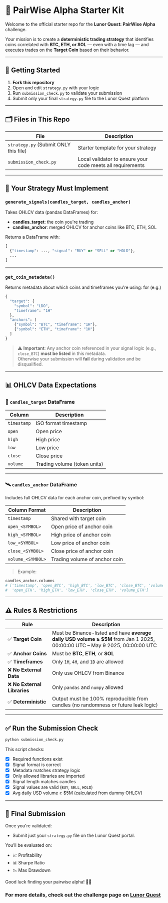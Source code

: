 # 🧠 PairWise Alpha Starter Kit

Welcome to the official starter repo for the **Lunor Quest: PairWise Alpha** challenge.

Your mission is to create a **deterministic trading strategy** that identifies coins correlated with **BTC, ETH, or SOL** — even with a time lag — and executes trades on the **Target Coin** based on their behavior.

---

## 🚀 Getting Started

1. **Fork this repository**
2. Open and edit `strategy.py` with your logic
3. Run `submission_check.py` to validate your submission
4. Submit only your final `strategy.py` file to the Lunor Quest platform

---

## 🗂️ Files in This Repo

| File                  | Description |
|-----------------------|-------------|
| `strategy.py` (Submit ONLY this file) | Starter template for your strategy |
| `submission_check.py`  | Local validator to ensure your code meets all requirements |


---

## 🧪 Your Strategy Must Implement

### `generate_signals(candles_target, candles_anchor)`

Takes OHLCV data (pandas DataFrames) for:
- **candles_target**: the coin you're trading
- **candles_anchor**: merged OHLCV for anchor coins like BTC, ETH, SOL

Returns a DataFrame with:
```python
[
  {"timestamp": ..., "signal": "BUY" or "SELL" or "HOLD"},
  ...
]
```

---

### `get_coin_metadata()`

Returns metadata about which coins and timeframes you're using:
for (e.g.)

```python
{
  "target": {
    "symbol": "LDO",
    "timeframe": "1H"
  },
  "anchors": [
    {"symbol": "BTC", "timeframe": "1H"},
    {"symbol": "ETH", "timeframe": "1H"}
  ]
}
```

> ⚠️ **Important**: Any anchor coin referenced in your signal logic (e.g., `close_BTC`) **must be listed** in this metadata.  
> Otherwise your submission will **fail** during validation and be disqualified.

---

## 📊 OHLCV Data Expectations

### 🎯 `candles_target` DataFrame

| Column     | Description           |
|------------|-----------------------|
| `timestamp`| ISO format timestamp  |
| `open`     | Open price            |
| `high`     | High price            |
| `low`      | Low price             |
| `close`    | Close price           |
| `volume`   | Trading volume (token units) |

---

### 🛰️ `candles_anchor` DataFrame

Includes full OHLCV data for each anchor coin, prefixed by symbol:

| Column Format        | Description                         |
|----------------------|-------------------------------------|
| `timestamp`          | Shared with target coin             |
| `open_<SYMBOL>`      | Open price of anchor coin           |
| `high_<SYMBOL>`      | High price of anchor coin           |
| `low_<SYMBOL>`       | Low price of anchor coin            |
| `close_<SYMBOL>`     | Close price of anchor coin          |
| `volume_<SYMBOL>`    | Trading volume of anchor coin       |

> Example:
```python
candles_anchor.columns
# ['timestamp', 'open_BTC', 'high_BTC', 'low_BTC', 'close_BTC', 'volume_BTC',
#  'open_ETH', 'high_ETH', 'low_ETH', 'close_ETH', 'volume_ETH']
```

---

## ⚠️ Rules & Restrictions

| Rule | Description |
|------|-------------|
| ✅ **Target Coin** | Must be Binance-listed and have **average daily USD volume ≥ $5M** from Jan 1 2025, 00:00:00 UTC – May 9 2025, 00:00:00 UTC  |
| ✅ **Anchor Coins** | Must be **BTC**, **ETH**, or **SOL** |
| ✅ **Timeframes** | Only `1H`, `4H`, and `1D` are allowed |
| ❌ **No External Data** | Only use OHLCV from Binance |
| ❌ **No External Libraries** | Only `pandas` and `numpy` allowed |
| ✅ **Deterministic** | Output must be 100% reproducible from candles (no randomness or future leak logic) |

---

## ✅ Run the Submission Check

```bash
python submission_check.py
```

This script checks:
- [x] Required functions exist
- [x] Signal format is correct
- [x] Metadata matches strategy logic
- [x] Only allowed libraries are imported
- [x] Signal length matches candles
- [x] Signal values are valid (`BUY`, `SELL`, `HOLD`)
- [x] Avg daily USD volume ≥ $5M (calculated from dummy OHLCV)

---

## 🏁 Final Submission

Once you're validated:
- Submit just your `strategy.py` file on the Lunor Quest portal.

You’ll be evaluated on:
- 📈 Profitability
- 📊 Sharpe Ratio
- 📉 Max Drawdown

Good luck finding your pairwise alpha! 🧠🚀


### For more details, check out the challenge page on [Lunor Quest](https://app.lunor.quest)
